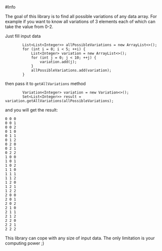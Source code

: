 #Info

The goal of this library is to find all possible variations of any data array. For example if you want to know all variations of 3 elements each of which can take the value from 0-2.

Just fill input data
```
        List<List<Integer>> allPossibleVariations = new ArrayList<>();
        for (int i = 0; i < 5; ++i) {
            List<Integer> variation = new ArrayList<>();
            for (int j = 0; j < 10; ++j) {
                variation.add(j);
            }
            allPossibleVariations.add(variation);
        }
```

then pass it to `getAllVariations` method
```
        Variation<Integer> variation = new Variation<>();
        Set<List<Integer>> result = variation.getAllVariations(allPossibleVariations);
```
and you will get the result:

```
0 0 0 
0 0 1 
0 0 2 
0 1 0 
0 1 1 
0 1 2 
0 2 0 
0 2 1 
0 2 2 
1 0 0 
1 0 1 
1 0 2 
1 1 0 
1 1 1 
1 1 2 
1 2 0 
1 2 1 
1 2 2 
2 0 0 
2 0 1 
2 0 2 
2 1 0 
2 1 1 
2 1 2 
2 2 0 
2 2 1 
2 2 2 
```

This library can cope with any size of input data. The only limitation is your computing power ;)

 
